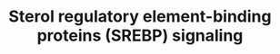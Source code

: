 ---
annotations:
- type: Pathway Ontology
  value: cholesterol biosynthetic pathway
- type: Cell Type Ontology
  value: hepatocyte
- type: Pathway Ontology
  value: sterol regulatory element-binding protein signaling pathway
- type: Pathway Ontology
  value: sterol regulatory element-binding protein signaling pathway
- type: Disease Ontology
  value: obsolete hypercholesterolemia
- type: Pathway Ontology
  value: fatty acid biosynthetic pathway
authors:
- Sabinedaemen
- MaintBot
- Evelo
- Dmb
- Mkutmon
- Ddigles
- Zari
- MirellaKalafati
- Egonw
- Khanspers
- Fehrhart
- Eweitz
description: 'Sterol regulatory element-binding proteins (SREBPs) are membrane-bound
  proteins that act as transcription factors. They regulate lipid, especially cholesterol,
  biosynthesis and uptake at a transcriptional level to maintain cellular lipid homeostasis.
  In addition, SREBP appears to be involved in a variety of other cellular processes.
  This pathway of SREBP focusses on the regulation of lipid metabolism by SREBP. The
  data on which this pathway is based, is derived from a variety of in vitro and in
  vivo studies using different species, including mouse, rat, hamster and human.  This
  pathway served as the basis for a review about SREBP that was published in Genes
  and Nutrition: [http://www.ncbi.nlm.nih.gov/pubmed/23516131 PubMed].  Proteins on
  this pathway have targeted assays available via the [https://assays.cancer.gov/available_assays?wp_id=WP1982
  CPTAC Assay Portal].'
last-edited: 2021-05-07
organisms:
- Homo sapiens
redirect_from:
- /index.php/Pathway:WP1982
- /instance/WP1982
schema-jsonld:
- '@context': https://schema.org/
  '@id': https://wikipathways.github.io/pathways/WP1982.html
  '@type': Dataset
  creator:
    '@type': Organization
    name: WikiPathways
  description: 'Sterol regulatory element-binding proteins (SREBPs) are membrane-bound
    proteins that act as transcription factors. They regulate lipid, especially cholesterol,
    biosynthesis and uptake at a transcriptional level to maintain cellular lipid
    homeostasis. In addition, SREBP appears to be involved in a variety of other cellular
    processes. This pathway of SREBP focusses on the regulation of lipid metabolism
    by SREBP. The data on which this pathway is based, is derived from a variety of
    in vitro and in vivo studies using different species, including mouse, rat, hamster
    and human.  This pathway served as the basis for a review about SREBP that was
    published in Genes and Nutrition: [http://www.ncbi.nlm.nih.gov/pubmed/23516131
    PubMed].  Proteins on this pathway have targeted assays available via the [https://assays.cancer.gov/available_assays?wp_id=WP1982
    CPTAC Assay Portal].'
  keywords:
  - nSREBP2
  - PPARG
  - CDK8
  - FGF21
  - SEC24D
  - SIRT1
  - LDLR
  - Glucose
  - NFY
  - ACACA
  - PUFAs
  - SEC24A
  - RBP4
  - PKA
  - Insulin
  - PGC-1beta
  - HMGCR
  - CAMP
  - INSIG2
  - nSREBP1a,-c
  - PRKAA2
  - SAR1A
  - SAR1B
  - SCARB1
  - CREB
  - SREBP1a,-c
  - importin beta
  - PRKAB2
  - PRKAB1
  - SEC24B
  - IDI
  - SQLE
  - 'PRKAG2 '
  - SP1
  - AKT
  - CYP51A1
  - ARC105
  - HMGCS
  - GSK3
  - PRKAG3
  - ACLY
  - PI3K
  - miRNA33a
  - DBI
  - SEC24C
  - ATF6
  - LSS
  - S1P
  - LPIN1
  - INSIG1
  - FDPS
  - FASN
  - SCD
  - Cholesterol
  - SREBP2
  - LXR
  - SCAP
  - YY1
  - SEC31A
  - Oxysterols
  - mTORC1
  - SREBF2
  - FDFT
  - SEC23B
  - TRC8
  - miRNA33b
  - Glutamine
  - MDH
  - nSREBP
  - SEC31B
  - UFAs
  - ACS
  - GPA
  - S2P
  - LPL
  - gp78
  - SEC23A
  - MVD
  - PRKAA1
  - PRKAG1
  - SEC13
  license: CC0
  name: Sterol regulatory element-binding proteins (SREBP) signaling
seo: CreativeWork
title: Sterol regulatory element-binding proteins (SREBP) signaling
wpid: WP1982
---
